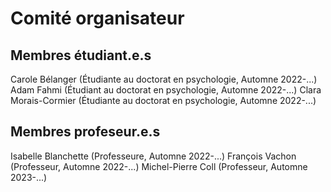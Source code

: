 # Comité organisateur


## Membres étudiant.e.s
Carole Bélanger (Étudiante au doctorat en psychologie, Automne 2022-...)
Adam Fahmi (Étudiant au doctorat en psychologie, Automne 2022-...)
Clara Morais-Cormier (Étudiante au doctorat en psychologie, Automne 2022-...)


## Membres profeseur.e.s

Isabelle Blanchette (Professeure, Automne 2022-...) 
François Vachon (Professeur, Automne 2022-...) 
Michel-Pierre Coll (Professeur, Automne 2023-...) 
